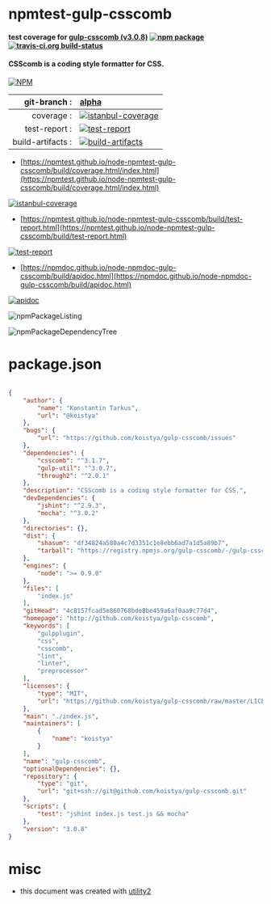 # npmtest-gulp-csscomb

#### test coverage for  [gulp-csscomb (v3.0.8)](http://github.com/koistya/gulp-csscomb)  [![npm package](https://img.shields.io/npm/v/npmtest-gulp-csscomb.svg?style=flat-square)](https://www.npmjs.org/package/npmtest-gulp-csscomb) [![travis-ci.org build-status](https://api.travis-ci.org/npmtest/node-npmtest-gulp-csscomb.svg)](https://travis-ci.org/npmtest/node-npmtest-gulp-csscomb)

#### CSScomb is a coding style formatter for CSS.

[![NPM](https://nodei.co/npm/gulp-csscomb.png?downloads=true&downloadRank=true&stars=true)](https://www.npmjs.com/package/gulp-csscomb)

| git-branch : | [alpha](https://github.com/npmtest/node-npmtest-gulp-csscomb/tree/alpha)|
|--:|:--|
| coverage : | [![istanbul-coverage](https://npmtest.github.io/node-npmtest-gulp-csscomb/build/coverage.badge.svg)](https://npmtest.github.io/node-npmtest-gulp-csscomb/build/coverage.html/index.html)|
| test-report : | [![test-report](https://npmtest.github.io/node-npmtest-gulp-csscomb/build/test-report.badge.svg)](https://npmtest.github.io/node-npmtest-gulp-csscomb/build/test-report.html)|
| build-artifacts : | [![build-artifacts](https://npmtest.github.io/node-npmtest-gulp-csscomb/glyphicons_144_folder_open.png)](https://github.com/npmtest/node-npmtest-gulp-csscomb/tree/gh-pages/build)|

- [https://npmtest.github.io/node-npmtest-gulp-csscomb/build/coverage.html/index.html](https://npmtest.github.io/node-npmtest-gulp-csscomb/build/coverage.html/index.html)

[![istanbul-coverage](https://npmtest.github.io/node-npmtest-gulp-csscomb/build/screenCapture.buildCi.browser.%252Ftmp%252Fbuild%252Fcoverage.lib.html.png)](https://npmtest.github.io/node-npmtest-gulp-csscomb/build/coverage.html/index.html)

- [https://npmtest.github.io/node-npmtest-gulp-csscomb/build/test-report.html](https://npmtest.github.io/node-npmtest-gulp-csscomb/build/test-report.html)

[![test-report](https://npmtest.github.io/node-npmtest-gulp-csscomb/build/screenCapture.buildCi.browser.%252Ftmp%252Fbuild%252Ftest-report.html.png)](https://npmtest.github.io/node-npmtest-gulp-csscomb/build/test-report.html)

- [https://npmdoc.github.io/node-npmdoc-gulp-csscomb/build/apidoc.html](https://npmdoc.github.io/node-npmdoc-gulp-csscomb/build/apidoc.html)

[![apidoc](https://npmdoc.github.io/node-npmdoc-gulp-csscomb/build/screenCapture.buildCi.browser.%252Ftmp%252Fbuild%252Fapidoc.html.png)](https://npmdoc.github.io/node-npmdoc-gulp-csscomb/build/apidoc.html)

![npmPackageListing](https://npmtest.github.io/node-npmtest-gulp-csscomb/build/screenCapture.npmPackageListing.svg)

![npmPackageDependencyTree](https://npmtest.github.io/node-npmtest-gulp-csscomb/build/screenCapture.npmPackageDependencyTree.svg)



# package.json

```json

{
    "author": {
        "name": "Konstantin Tarkus",
        "url": "@koistya"
    },
    "bugs": {
        "url": "https://github.com/koistya/gulp-csscomb/issues"
    },
    "dependencies": {
        "csscomb": "^3.1.7",
        "gulp-util": "^3.0.7",
        "through2": "^2.0.1"
    },
    "description": "CSScomb is a coding style formatter for CSS.",
    "devDependencies": {
        "jshint": "^2.9.3",
        "mocha": "^3.0.2"
    },
    "directories": {},
    "dist": {
        "shasum": "df34824a580a4c7d3351c1e8ebb6ad7a1d5a89b7",
        "tarball": "https://registry.npmjs.org/gulp-csscomb/-/gulp-csscomb-3.0.8.tgz"
    },
    "engines": {
        "node": ">= 0.9.0"
    },
    "files": [
        "index.js"
    ],
    "gitHead": "4c8157fcad5e860768bde8be459a6af0aa9c77d4",
    "homepage": "http://github.com/koistya/gulp-csscomb",
    "keywords": [
        "gulpplugin",
        "css",
        "csscomb",
        "lint",
        "linter",
        "preprocessor"
    ],
    "licenses": {
        "type": "MIT",
        "url": "https://github.com/koistya/gulp-csscomb/raw/master/LICENSE.txt"
    },
    "main": "./index.js",
    "maintainers": [
        {
            "name": "koistya"
        }
    ],
    "name": "gulp-csscomb",
    "optionalDependencies": {},
    "repository": {
        "type": "git",
        "url": "git+ssh://git@github.com/koistya/gulp-csscomb.git"
    },
    "scripts": {
        "test": "jshint index.js test.js && mocha"
    },
    "version": "3.0.8"
}
```



# misc
- this document was created with [utility2](https://github.com/kaizhu256/node-utility2)
